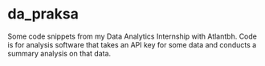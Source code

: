 # da_praksa
Some code snippets from my Data Analytics Internship with Atlantbh.
Code is for analysis software that takes an API key for some data and conducts a summary analysis on that data.
